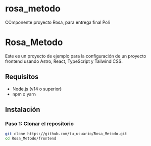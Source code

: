 # rosa_metodo
COmponente proyecto Rosa, para entrega final Poli


# Rosa_Metodo

Este es un proyecto de ejemplo para la configuración de un proyecto frontend usando Astro, React, TypeScript y Tailwind CSS.

## Requisitos

- Node.js (v14 o superior)
- npm o yarn

## Instalación

### Paso 1: Clonar el repositorio

```bash
git clone https://github.com/tu_usuario/Rosa_Metodo.git
cd Rosa_Metodo/frontend

